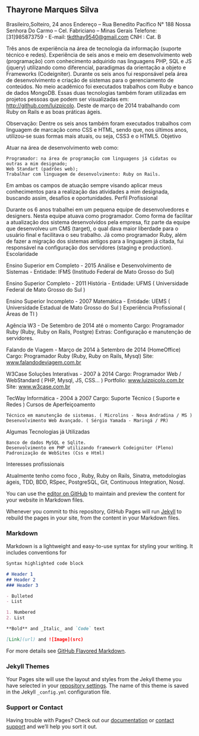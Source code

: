 ## Thayrone Marques Silva

Brasileiro,Solteiro, 24 anos
Endereço – Rua Benedito Pacífico N° 188 
Nossa Senhora Do Carmo – Cel. Fabriciano – Minas Gerais
Telefone: [31]985873759 - E-mail: tkdthay9540@gmail.com
CNH : Cat. B

Três anos de experiência na área de tecnologia da informação (suporte técnico e redes). Experiência de seis anos e meio em desenvolvimento web (programação) com conhecimento adquirido nas linguagens PHP, SQL e JS (jquery) utilizando como diferencial, paradigmas da orientação a objeto e Frameworks (Codeigniter).
Durante os seis anos fui responsável pela área de desenvolvimento e criação de sistemas para o gerenciamento de conteúdos.
No meio acadêmico foi executados trabalhos com Ruby e banco de dados MongoDB. Essas duas tecnologias também foram utilizadas em projetos pessoas que podem ser visualizadas em: http://github.com/luizpicolo.
Deste de março de 2014 trabalhando com Ruby on Rails e as boas práticas ágeis.

Observação:
Dentre os seis anos também foram executados trabalhos com linguagem de marcação como CSS e HTML, sendo que, nos últimos anos, utilizou-se suas formas mais atuais, ou seja, CSS3 e o HTML5.
Objetivo

Atuar na área de desenvolvimento web como:

    Programador: na área de programação com linguagens já cidatas ou outras a mim designado;
    Web Standart (padrões web);
    Trabalhar com linguagem de desenvolvimento: Ruby on Rails.

Em ambas os campos de atuação sempre visando aplicar meus conhecimentos para a realização das atividades a mim designada, buscando assim, desafíos e oportunidades.
Perfil Profissional



Durante os 6 anos trabalhei em um pequena equipe de desenvolvedores e designers. Nesta equipe atuava como programador. Como forma de facilitar a atualização dos sistema desenvolvidos pela empresa, fiz parte da equipe que desenvolveu um CMS (target), o qual dava maior liberdade para o usuário final e facilitava o seu trabalho. Já como programador Ruby, além de fazer a migração dos sistemas antigos para a linguagem já citada, fui responsável na configuração dos servidores (staging e production).
Escolaridade

Ensino Superior em Completo - 2015
Análise e Desenvolvimento de Sistemas - Entidade: IFMS (Institudo Federal de Mato Grosso do Sul)

Ensino Superior Completo - 2011
História - Entidade: UFMS ( Universidade Federal de Mato Grosso do Sul )

Ensino Superior Incompleto - 2007
Matemática - Entidade: UEMS ( Universidade Estadual de Mato Grosso do Sul )
Experiência Profissional ( Áreas de TI )

Agência W3 - De Setembro de 2014 até o momento
Cargo: Programador Ruby (Ruby, Ruby on Rails, Postgre) Extras: Configuração e manutenção de servidores.

Falando de Viagem - Março de 2014 à Setembro de 2014 (HomeOffice)
Cargo: Programador Ruby (Ruby, Ruby on Rails, Mysql)
Site: www.falandodeviagem.com.br

W3Case Soluções Interativas - 2007 à 2014
Cargo: Programador Web / WebStandard ( PHP, Mysql, JS, CSS... )
Portfolio: www.luizpicolo.com.br
Site: www.w3case.com.br

TecWay Informática - 2004 à 2007
Cargo: Suporte Técnico ( Suporte e Redes )
Cursos de Aperfeiçoamento

    Técnico em manutenção de sistemas. ( Microlins - Nova Andradina / MS )
    Desenvolvimento Web Avançado. ( Sérgio Yamada - Maringá / PR)

Algumas Tecnologias já Utilizadas

    Banco de dados MySQL e Sqlite.
    Desenvolvimento em PHP utilizando framework Codeigniter (Pleno)
    Padronização de WebSites (Css e Html)

Interesses profissionais

Atualmente tenho como foco , Ruby, Ruby on Rails, Sinatra, metodologias ágeis, TDD, BDD, RSpec, PostgreSQL, Git, Continuous Integration, Nosql.

You can use the [editor on GitHub](https://github.com/thayroneprog/Curriculo/edit/master/README.md) to maintain and preview the content for your website in Markdown files.

Whenever you commit to this repository, GitHub Pages will run [Jekyll](https://jekyllrb.com/) to rebuild the pages in your site, from the content in your Markdown files.

### Markdown

Markdown is a lightweight and easy-to-use syntax for styling your writing. It includes conventions for

```markdown
Syntax highlighted code block

# Header 1
## Header 2
### Header 3

- Bulleted
- List

1. Numbered
2. List

**Bold** and _Italic_ and `Code` text

[Link](url) and ![Image](src)
```

For more details see [GitHub Flavored Markdown](https://guides.github.com/features/mastering-markdown/).

### Jekyll Themes

Your Pages site will use the layout and styles from the Jekyll theme you have selected in your [repository settings](https://github.com/thayroneprog/Curriculo/settings). The name of this theme is saved in the Jekyll `_config.yml` configuration file.

### Support or Contact

Having trouble with Pages? Check out our [documentation](https://help.github.com/categories/github-pages-basics/) or [contact support](https://github.com/contact) and we’ll help you sort it out.
